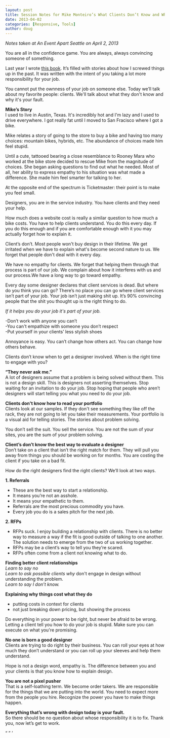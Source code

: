 ```yaml
---
layout: post
title: Session Notes for Mike Monteiro’s What Clients Don’t Know and Why It’s Your Fault
date: 2013-04-02
categories: [Responsive, Tools]
author: doug
---
```

*Notes taken at An Event Apart Seattle on April 2, 2013*  

You are all in the confidence game. You are always, always convincing someone of something.

Last year I wrote [this book](http://www.abookapart.com/products/design-is-a-job). It’s filled with stories about how I screwed things up in the past. It was written with the intent of you taking a lot more responsibility for your job.

You cannot put the ownness of your job on someone else. Today we’ll talk about my favorite people: clients. We'll talk about what they don't know and why it's your fault.

**Mike’s Story**  
I used to live in Austin, Texas. It's incredibly hot and I'm lazy and I used to drive everywhere. I got really fat until I moved to San Fracisco where I got a bike. 

Mike relates a story of going to the store to buy a bike and having too many choices: mountain bikes, hybrids, etc. The abundance of choices made him feel stupid. 

Until a cute, tattooed bearing a close resemblance to Rooney Mara who worked at the bike store decided to rescue Mike from the magnitude of choices. She began asking questions to find out what he needed. Most of all, her ability to express empathy to his situation was what made a difference. She made him feel smarter for talking to her.

At the opposite end of the spectrum is Ticketmaster: their point is to make you feel small. 

Designers, you are in the service industry. You have clients and they need your help. 

How much does a website cost is really a similar question to how much a bike costs. You have to help clients understand. You do this every day. If you do this enough and if you are comfortable  enough with it you may actually forget how to explain it.

Client’s don’t. Most people won't buy design in their lifetime. We get irritated when we have to explain what's become second nature to us. We forget that people don't deal with it every day.

We have no empathy for clients. We forget that helping them through that process is part of our job. We complain about how it interferes with us and our process.We have a long way to go toward empathy.

Every day some designer declares that client services is dead. But where do you think you can go? There’s no place you can go where client services isn’t part of your job. Your job isn’t just making shit up. It’s 90% convincing people that the shit you thought up is the right thing to do.

*If it helps you do your job it's part of your job.*  

-Don’t work with anyone you can’t  
-You can't empathize with someone you don’t respect  
-Put yourself in your clients’ less stylish shoes  

Annoyance is easy. You can’t change how others act. You can change how others behave. 

Clients don’t know when to get a designer involved. When is the right time to engage with you? 

**“They never ask me.”**  
A lot of designers assume that a problem is being solved without them. This is not a design skill. This is designers not asserting themselves. Stop waiting for an invitation to do your job. Stop hoping that people who aren’t designers will start telling you what you need to do your job.

**Clients don't know how to read your portfolio**  
Clients look at our samples. If they don't see something they like off the rack, they are not going to let you take their measurements. Your portfolio is a visual aid for telling stories. The stories about problem solving. 

You don’t sell the suit. You sell the service. You are not the sum of your sites, you are the sum of your problem solving. 

**Client’s don’t know the best way to evaluate a designer**  
Don’t take on a client that isn’t the right match for them. They will pull you away from things you should be working on for months. You are costing the client if you take on a bad fit.

How do the right designers find the right clients? We’ll look at two ways.  

**1. Referrals**  
- These are the best way to start a relationship.  
- It means you’re not an asshole.  
- It means your empathetic to them.  
- Referrals are the most precious commodity you have.  
- Every job you do is a sales pitch for the next job.  

**2. RFPs**  
- RFPs suck. I enjoy building a relationship with clients. There is no better way to measure a way if the fit is good outside of talking to one another. The solution needs to emerge from the two of us working together.  
- RFPs may be a client’s way to tell you they’re scared.  
- RFPs often come from a client not knowing what to do.  

**Finding better client relationships**  
*Learn to say no*  
*Learn to ask possible clients why* don't engage in design   without understanding the problem.  
*Learn to say I don’t know.*  

**Explaining why things cost what they do**  
- putting costs in context for clients  
- not just breaking down pricing, but showing the process  

Do everything in your power to be right, but never be afraid to be wrong. Letting a client tell you how to do your job is stupid. Make sure you can execute on what you're promising.  

**No one is born a good designer**  
Clients are trying to do right by their business. You can roll your eyes at how much they don’t understand or you can roll up your sleeves and help them understand.  

Hope is not a design word, empathy is. The difference between you and your clients is that you know how to explain design. 

**You are not a pixel pusher**  
That is a self-loathing term. We become order takers. We are responsible for the things that we are putting into the world. You need to expect more from the people you hire. Recognize the power you have to make things happen.   

**Everything that’s wrong with design today is your fault.**  
So there should be no question about whose responsibility it is to fix. Thank you, now let’s get to work.


“ ” ’
